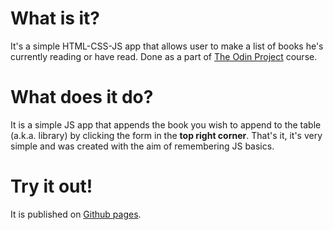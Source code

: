 # What is it?

It's a simple HTML-CSS-JS app that allows user to make a list of books he's currently reading or have read. Done as a part of [The Odin Project](https://theodinproject.com) course.

# What does it do? 

It is a simple JS app that appends the book you wish to append to the table (a.k.a. library) by clicking the form in the **top right corner**. That's it, it's very simple and was created with the aim of remembering JS basics.

# Try it out!

It is published on [Github pages](https://rattlehead90.github.io/book-library/).
